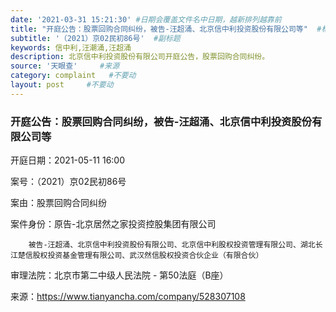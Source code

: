 ```yaml
---
date: '2021-03-31 15:21:30' #日期会覆盖文件名中日期，越新排列越靠前
title: "开庭公告：股票回购合同纠纷，被告-汪超涌、北京信中利投资股份有限公司等"  #标题
subtitle: '（2021）京02民初86号'  #副标题
keywords: 信中利,汪潮涌,汪超涌
description: 北京信中利投资股份有限公司开庭公告，股票回购合同纠纷。
source: '天眼查'     #来源
category: complaint   #不要动
layout: post     #不要动
---
```


### 开庭公告：股票回购合同纠纷，被告-汪超涌、北京信中利投资股份有限公司等

开庭日期：2021-05-11 16:00

案号：（2021）京02民初86号

案由：股票回购合同纠纷

案件身份：原告-北京居然之家投资控股集团有限公司

        被告-汪超涌、北京信中利投资股份有限公司、北京信中利股权投资管理有限公司、湖北长江楚信股权投资基金管理有限公司、武汉然信股权投资合伙企业（有限合伙）
        
审理法院：北京市第二中级人民法院 - 第50法庭（B座）


来源：https://www.tianyancha.com/company/528307108
